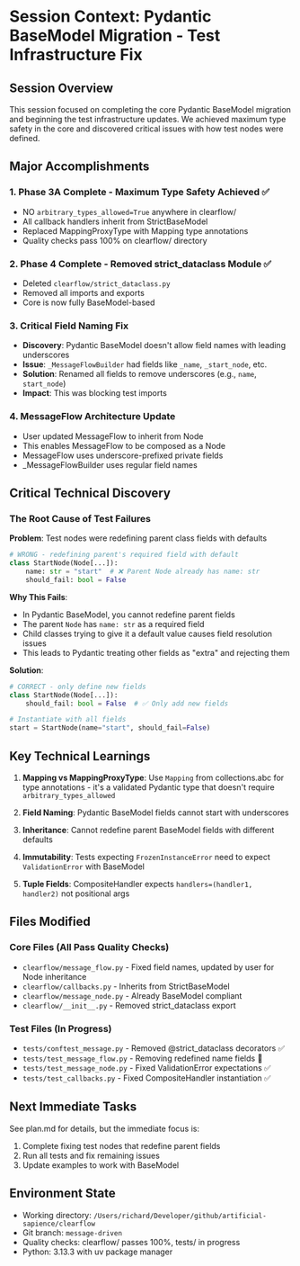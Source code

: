# Session Context: Pydantic BaseModel Migration - Test Infrastructure Fix

## Session Overview

This session focused on completing the core Pydantic BaseModel migration and beginning the test infrastructure updates. We achieved maximum type safety in the core and discovered critical issues with how test nodes were defined.

## Major Accomplishments

### 1. Phase 3A Complete - Maximum Type Safety Achieved ✅
- NO `arbitrary_types_allowed=True` anywhere in clearflow/
- All callback handlers inherit from StrictBaseModel
- Replaced MappingProxyType with Mapping type annotations
- Quality checks pass 100% on clearflow/ directory

### 2. Phase 4 Complete - Removed strict_dataclass Module ✅
- Deleted `clearflow/strict_dataclass.py`
- Removed all imports and exports
- Core is now fully BaseModel-based

### 3. Critical Field Naming Fix
- **Discovery**: Pydantic BaseModel doesn't allow field names with leading underscores
- **Issue**: `_MessageFlowBuilder` had fields like `_name`, `_start_node`, etc.
- **Solution**: Renamed all fields to remove underscores (e.g., `name`, `start_node`)
- **Impact**: This was blocking test imports

### 4. MessageFlow Architecture Update
- User updated MessageFlow to inherit from Node
- This enables MessageFlow to be composed as a Node
- MessageFlow uses underscore-prefixed private fields
- _MessageFlowBuilder uses regular field names

## Critical Technical Discovery

### The Root Cause of Test Failures

**Problem**: Test nodes were redefining parent class fields with defaults
```python
# WRONG - redefining parent's required field with default
class StartNode(Node[...]):
    name: str = "start"  # ❌ Parent Node already has name: str
    should_fail: bool = False
```

**Why This Fails**:
- In Pydantic BaseModel, you cannot redefine parent fields
- The parent `Node` has `name: str` as a required field
- Child classes trying to give it a default value causes field resolution issues
- This leads to Pydantic treating other fields as "extra" and rejecting them

**Solution**:
```python
# CORRECT - only define new fields
class StartNode(Node[...]):
    should_fail: bool = False  # ✅ Only add new fields

# Instantiate with all fields
start = StartNode(name="start", should_fail=False)
```

## Key Technical Learnings

1. **Mapping vs MappingProxyType**: Use `Mapping` from collections.abc for type annotations - it's a validated Pydantic type that doesn't require `arbitrary_types_allowed`

2. **Field Naming**: Pydantic BaseModel fields cannot start with underscores

3. **Inheritance**: Cannot redefine parent BaseModel fields with different defaults

4. **Immutability**: Tests expecting `FrozenInstanceError` need to expect `ValidationError` with BaseModel

5. **Tuple Fields**: CompositeHandler expects `handlers=(handler1, handler2)` not positional args

## Files Modified

### Core Files (All Pass Quality Checks)
- `clearflow/message_flow.py` - Fixed field names, updated by user for Node inheritance
- `clearflow/callbacks.py` - Inherits from StrictBaseModel
- `clearflow/message_node.py` - Already BaseModel compliant
- `clearflow/__init__.py` - Removed strict_dataclass export

### Test Files (In Progress)
- `tests/conftest_message.py` - Removed @strict_dataclass decorators ✅
- `tests/test_message_flow.py` - Removing redefined name fields 🔧
- `tests/test_message_node.py` - Fixed ValidationError expectations ✅
- `tests/test_callbacks.py` - Fixed CompositeHandler instantiation ✅

## Next Immediate Tasks

See plan.md for details, but the immediate focus is:
1. Complete fixing test nodes that redefine parent fields
2. Run all tests and fix remaining issues
3. Update examples to work with BaseModel

## Environment State

- Working directory: `/Users/richard/Developer/github/artificial-sapience/clearflow`
- Git branch: `message-driven`
- Quality checks: clearflow/ passes 100%, tests/ in progress
- Python: 3.13.3 with uv package manager